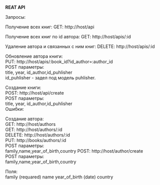 

**REAT API**

Запросы:

Получение всех книг:
GET: http://host/api

Получение всех книг по id автора:
GET: http://host/apis/:id

Удаление автора и связанных с ним книг:
DELETE:  http://host/apis/:id

Обновление автора книги:<br>
PUT: http://host/apis/:book_id?id_author=:author_id
<br>
POST параметры: <br> 
title, year, id_author,id_puhlisher 
<br>
id_puhlisher - задел под модель puhlisher.

Создание книги: <br>
POST: http://host/api/create
<br>
POST параметры: <br>
title, year, id_author,id_puhlisher 
<br>
Ошибки:


Создание автора: <br>
GET: http://host/authors <br>
GET: http://host/authors/:id <br>
DELETE: http://host/authors/:id <br> 
PUT: http://books/authors/:id <br>
POST параметры: <br> 
family,name,year_of_birth,country
POST: http://host/author/create <br>
POST параметры: <br> 
family,name,year_of_birth,country

Поля:  
family (requared)
name
year_of_birth (date)
country
